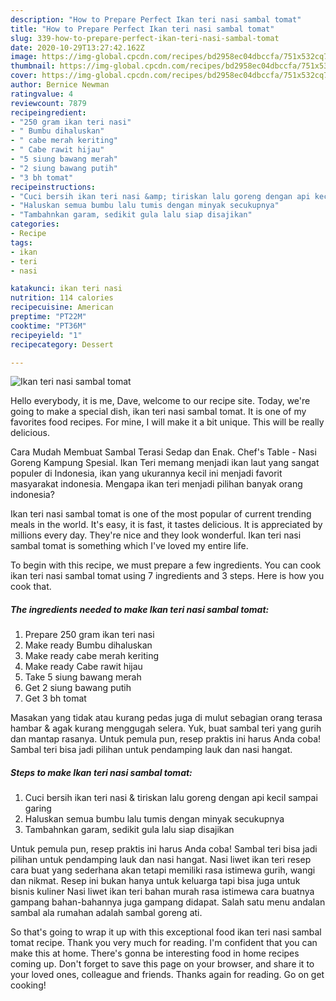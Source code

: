 ```yaml
---
description: "How to Prepare Perfect Ikan teri nasi sambal tomat"
title: "How to Prepare Perfect Ikan teri nasi sambal tomat"
slug: 339-how-to-prepare-perfect-ikan-teri-nasi-sambal-tomat
date: 2020-10-29T13:27:42.162Z
image: https://img-global.cpcdn.com/recipes/bd2958ec04dbccfa/751x532cq70/ikan-teri-nasi-sambal-tomat-foto-resep-utama.jpg
thumbnail: https://img-global.cpcdn.com/recipes/bd2958ec04dbccfa/751x532cq70/ikan-teri-nasi-sambal-tomat-foto-resep-utama.jpg
cover: https://img-global.cpcdn.com/recipes/bd2958ec04dbccfa/751x532cq70/ikan-teri-nasi-sambal-tomat-foto-resep-utama.jpg
author: Bernice Newman
ratingvalue: 4
reviewcount: 7879
recipeingredient:
- "250 gram ikan teri nasi"
- " Bumbu dihaluskan"
- " cabe merah keriting"
- " Cabe rawit hijau"
- "5 siung bawang merah"
- "2 siung bawang putih"
- "3 bh tomat"
recipeinstructions:
- "Cuci bersih ikan teri nasi &amp; tiriskan lalu goreng dengan api kecil sampai garing"
- "Haluskan semua bumbu lalu tumis dengan minyak secukupnya"
- "Tambahnkan garam, sedikit gula lalu siap disajikan"
categories:
- Recipe
tags:
- ikan
- teri
- nasi

katakunci: ikan teri nasi 
nutrition: 114 calories
recipecuisine: American
preptime: "PT22M"
cooktime: "PT36M"
recipeyield: "1"
recipecategory: Dessert

---
```



![Ikan teri nasi sambal tomat](https://img-global.cpcdn.com/recipes/bd2958ec04dbccfa/751x532cq70/ikan-teri-nasi-sambal-tomat-foto-resep-utama.jpg)

Hello everybody, it is me, Dave, welcome to our recipe site. Today, we're going to make a special dish, ikan teri nasi sambal tomat. It is one of my favorites food recipes. For mine, I will make it a bit unique. This will be really delicious.

Cara Mudah Membuat Sambal Terasi Sedap dan Enak. Chef&#39;s Table - Nasi Goreng Kampung Spesial. Ikan Teri memang menjadi ikan laut yang sangat populer di Indonesia, ikan yang ukurannya kecil ini menjadi favorit masyarakat indonesia. Mengapa ikan teri menjadi pilihan banyak orang indonesia?

Ikan teri nasi sambal tomat is one of the most popular of current trending meals in the world. It's easy, it is fast, it tastes delicious. It is appreciated by millions every day. They're nice and they look wonderful. Ikan teri nasi sambal tomat is something which I've loved my entire life.


To begin with this recipe, we must prepare a few ingredients. You can cook ikan teri nasi sambal tomat using 7 ingredients and 3 steps. Here is how you cook that.

<!--inarticleads1-->

##### The ingredients needed to make Ikan teri nasi sambal tomat:

1. Prepare 250 gram ikan teri nasi
1. Make ready  Bumbu dihaluskan
1. Make ready  cabe merah keriting
1. Make ready  Cabe rawit hijau
1. Take 5 siung bawang merah
1. Get 2 siung bawang putih
1. Get 3 bh tomat


Masakan yang tidak atau kurang pedas juga di mulut sebagian orang terasa hambar &amp; agak kurang menggugah selera. Yuk, buat sambal teri yang gurih dan mantap rasanya. Untuk pemula pun, resep praktis ini harus Anda coba! Sambal teri bisa jadi pilihan untuk pendamping lauk dan nasi hangat. 

<!--inarticleads2-->

##### Steps to make Ikan teri nasi sambal tomat:

1. Cuci bersih ikan teri nasi &amp; tiriskan lalu goreng dengan api kecil sampai garing
1. Haluskan semua bumbu lalu tumis dengan minyak secukupnya
1. Tambahnkan garam, sedikit gula lalu siap disajikan


Untuk pemula pun, resep praktis ini harus Anda coba! Sambal teri bisa jadi pilihan untuk pendamping lauk dan nasi hangat. Nasi liwet ikan teri resep cara buat yang sederhana akan tetapi memiliki rasa istimewa gurih, wangi dan nikmat. Resep ini bukan hanya untuk keluarga tapi bisa juga untuk bisnis kuliner Nasi liwet ikan teri bahan murah rasa istimewa cara buatnya gampang bahan-bahannya juga gampang didapat. Salah satu menu andalan sambal ala rumahan adalah sambal goreng ati. 

So that's going to wrap it up with this exceptional food ikan teri nasi sambal tomat recipe. Thank you very much for reading. I'm confident that you can make this at home. There's gonna be interesting food in home recipes coming up. Don't forget to save this page on your browser, and share it to your loved ones, colleague and friends. Thanks again for reading. Go on get cooking!
